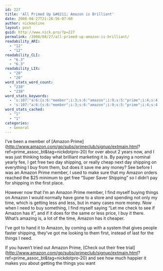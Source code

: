 ```yaml
---
id: 227
title: 'All Primed Up &#8211; Amazon is Brilliant'
date: 2008-08-27T21:28:56-07:00
author: nickmoline
layout: post
guid: http://www.nick.pro/?p=227
permalink: /2008/08/27/all-primed-up-amazon-is-brilliant/
readability_ARI:
  - "12"
  - "12"
readability_CLI:
  - "6.3"
  - "6.3"
readability_LIX:
  - "20"
  - "20"
word_stats_word_count:
  - "238"
  - "238"
word_stats_keywords:
  - 's:107:"a:6:{s:6:"member";i:3;s:6:"amazon";i:9;s:5:"prime";i:4;s:4:"free";i:3;s:8:"shipping";i:5;s:6:"things";i:3;}";'
  - 's:107:"a:6:{s:6:"member";i:3;s:6:"amazon";i:9;s:5:"prime";i:4;s:4:"free";i:3;s:8:"shipping";i:5;s:6:"things";i:3;}";'
word_stats_cached:
  - "1"
  - "1"
categories:
  - General
---
```

I&#8217;ve been a member of [Amazon Prime](http://www.amazon.com/gp/subs/primeclub/signup/extmain.html?
ref=prime_assoc_bt&tag=nickdotpro-20) for over about 2 years now, and I was just thinking today what brilliant marketing it is. By paying a nominal yearly fee, I get free two day shipping, or really cheap next day shipping on everything I buy from them, but does it save me any money? See before I was an Amazon Prime member, I used to make sure that my Amazon orders reached the $25 minimum to get free &#8220;Super Saver Shipping&#8221; so I didn&#8217;t pay for shipping in the first place.

However now that I&#8217;m an Amazon Prime member, I find myself buying things on Amazon I would normally have gone to a store and spending not only my time, which is getting less and less, but in many cases more money. Now when I need to buy something, I find myself saying &#8220;Let me check to see if Amazon has it&#8221;, and if it does for the same or less price, I buy it there. What&#8217;s amazing is, a lot of the time, Amazon has it cheaper.

I&#8217;ve got to hand it to Amazon, by coming up with a system that gives people faster shipping, they&#8217;ve got me looking to them first, instead of last for the things I need.

If you haven&#8217;t tried out Amazon Prime, [Check out their free trial](http://www.amazon.com/gp/subs/primeclub/signup/extmain.html?
ref=prime_assoc_bt&tag=nickdotpro-20) and see how much happier it makes you about getting the things you want